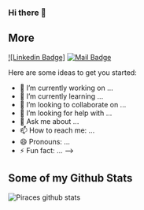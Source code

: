 ### Hi there 👋

## More
[![Linkedin Badge]](https://www.linkedin.com/in/nadaelkhamy/)
[![Mail Badge](https://img.shields.io/badge/-raul@piraces.dev-8B89CC?style=flat-square&logo=Protonmail&logoColor=white&link=mailto:nadaelkhamy@gmail.com)](mailto:nadaelkhamy@gmail.com)

Here are some ideas to get you started:

- 🔭 I’m currently working on ...
- 🌱 I’m currently learning ...
- 👯 I’m looking to collaborate on ...
- 🤔 I’m looking for help with ...
- 💬 Ask me about ...
- 📫 How to reach me: ...
- 😄 Pronouns: ...
- ⚡ Fun fact: ...
-->


## Some of my Github Stats
![Piraces github stats](https://github-readme-stats.vercel.app/api?username=nadakhalled&show_icons=true)
